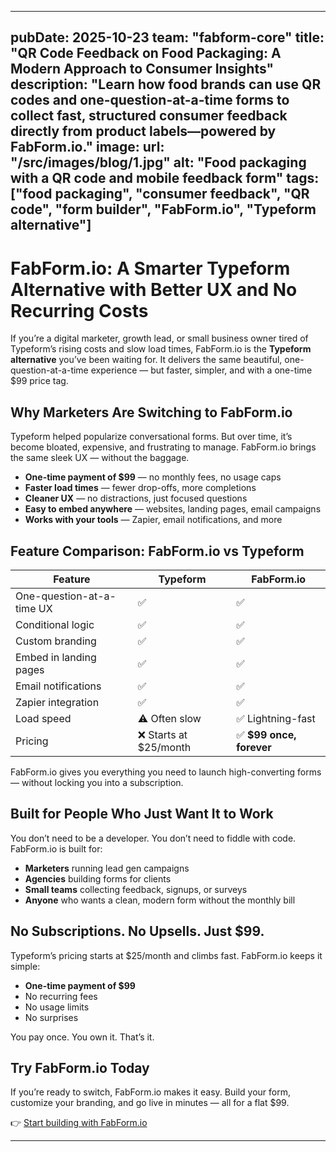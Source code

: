 
---
pubDate: 2025-10-23
team: "fabform-core"
title: "QR Code Feedback on Food Packaging: A Modern Approach to Consumer Insights"
description: "Learn how food brands can use QR codes and one-question-at-a-time forms to collect fast, structured consumer feedback directly from product labels—powered by FabForm.io."
image:
  url: "/src/images/blog/1.jpg"
  alt: "Food packaging with a QR code and mobile feedback form"
tags: ["food packaging", "consumer feedback", "QR code", "form builder", "FabForm.io", "Typeform alternative"]
---



# FabForm.io: A Smarter Typeform Alternative with Better UX and No Recurring Costs

If you’re a digital marketer, growth lead, or small business owner tired of Typeform’s rising costs and slow load times, FabForm.io is the **Typeform alternative** you’ve been waiting for. It delivers the same beautiful, one-question-at-a-time experience — but faster, simpler, and with a one-time $99 price tag.

## Why Marketers Are Switching to FabForm.io

Typeform helped popularize conversational forms. But over time, it’s become bloated, expensive, and frustrating to manage. FabForm.io brings the same sleek UX — without the baggage.

- **One-time payment of $99** — no monthly fees, no usage caps  
- **Faster load times** — fewer drop-offs, more completions  
- **Cleaner UX** — no distractions, just focused questions  
- **Easy to embed anywhere** — websites, landing pages, email campaigns  
- **Works with your tools** — Zapier, email notifications, and more  

## Feature Comparison: FabForm.io vs Typeform

| Feature                        | Typeform         | FabForm.io       |
|-------------------------------|------------------|------------------|
| One-question-at-a-time UX     | ✅                | ✅                |
| Conditional logic             | ✅                | ✅                |
| Custom branding               | ✅                | ✅                |
| Embed in landing pages        | ✅                | ✅                |
| Email notifications           | ✅                | ✅                |
| Zapier integration            | ✅                | ✅                |
| Load speed                    | ⚠️ Often slow     | ✅ Lightning-fast |
| Pricing                       | ❌ Starts at $25/month | ✅ **$99 once, forever** |

FabForm.io gives you everything you need to launch high-converting forms — without locking you into a subscription.

## Built for People Who Just Want It to Work

You don’t need to be a developer. You don’t need to fiddle with code. FabForm.io is built for:

- **Marketers** running lead gen campaigns  
- **Agencies** building forms for clients  
- **Small teams** collecting feedback, signups, or surveys  
- **Anyone** who wants a clean, modern form without the monthly bill  

## No Subscriptions. No Upsells. Just $99.

Typeform’s pricing starts at $25/month and climbs fast. FabForm.io keeps it simple:

- **One-time payment of $99**  
- No recurring fees  
- No usage limits  
- No surprises  

You pay once. You own it. That’s it.

## Try FabForm.io Today

If you’re ready to switch, FabForm.io makes it easy. Build your form, customize your branding, and go live in minutes — all for a flat $99.

👉 [Start building with FabForm.io](https://fabform.io)

---
